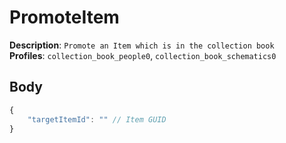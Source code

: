 # PromoteItem

**Description**: `Promote an Item which is in the collection book` \
**Profiles**: `collection_book_people0`, `collection_book_schematics0`

## Body

```js
{
    "targetItemId": "" // Item GUID
}
```
